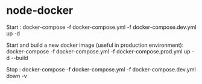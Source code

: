 # node-docker

Start :
docker-compose -f docker-compose.yml -f docker-compose.dev.yml up -d

Start and build a new docker image (useful in production environment):
docker-compose -f docker-compose.yml -f docker-compose.prod.yml up -d --build

Stop :
docker-compose -f docker-compose.yml -f docker-compose.dev.yml down -v